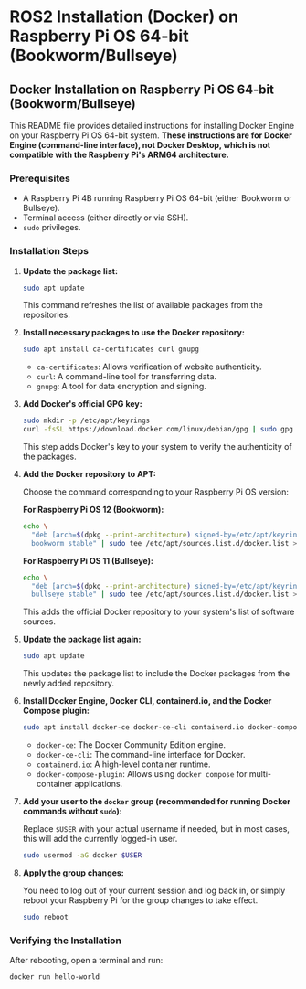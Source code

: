 # ROS2 Installation (Docker) on Raspberry Pi OS 64-bit (Bookworm/Bullseye)

## Docker Installation on Raspberry Pi OS 64-bit (Bookworm/Bullseye)

This README file provides detailed instructions for installing Docker Engine on your Raspberry Pi OS 64-bit system. **These instructions are for Docker Engine (command-line interface), not Docker Desktop, which is not compatible with the Raspberry Pi's ARM64 architecture.**

### Prerequisites

* A Raspberry Pi 4B running Raspberry Pi OS 64-bit (either Bookworm or Bullseye).
* Terminal access (either directly or via SSH).
* `sudo` privileges.

### Installation Steps

1.  **Update the package list:**

    ```bash
    sudo apt update
    ```

    This command refreshes the list of available packages from the repositories.

2.  **Install necessary packages to use the Docker repository:**

    ```bash
    sudo apt install ca-certificates curl gnupg
    ```

    * `ca-certificates`: Allows verification of website authenticity.
    * `curl`: A command-line tool for transferring data.
    * `gnupg`: A tool for data encryption and signing.

3.  **Add Docker's official GPG key:**

    ```bash
    sudo mkdir -p /etc/apt/keyrings
    curl -fsSL https://download.docker.com/linux/debian/gpg | sudo gpg --dearmor -o /etc/apt/keyrings/docker.gpg
    ```

    This step adds Docker's key to your system to verify the authenticity of the packages.

4.  **Add the Docker repository to APT:**

    Choose the command corresponding to your Raspberry Pi OS version:

    **For Raspberry Pi OS 12 (Bookworm):**

    ```bash
    echo \
      "deb [arch=$(dpkg --print-architecture) signed-by=/etc/apt/keyrings/docker.gpg] https://download.docker.com/linux/debian \
      bookworm stable" | sudo tee /etc/apt/sources.list.d/docker.list > /dev/null
    ```

    **For Raspberry Pi OS 11 (Bullseye):**

    ```bash
    echo \
      "deb [arch=$(dpkg --print-architecture) signed-by=/etc/apt/keyrings/docker.gpg] [https://download.docker.com/linux/debian](https://download.docker.com/linux/debian) \
      bullseye stable" | sudo tee /etc/apt/sources.list.d/docker.list > /dev/null
    ```

    This adds the official Docker repository to your system's list of software sources.

5.  **Update the package list again:**

    ```bash
    sudo apt update
    ```

    This updates the package list to include the Docker packages from the newly added repository.

6.  **Install Docker Engine, Docker CLI, containerd.io, and the Docker Compose plugin:**

    ```bash
    sudo apt install docker-ce docker-ce-cli containerd.io docker-compose-plugin
    ```

    * `docker-ce`: The Docker Community Edition engine.
    * `docker-ce-cli`: The command-line interface for Docker.
    * `containerd.io`: A high-level container runtime.
    * `docker-compose-plugin`: Allows using `docker compose` for multi-container applications.

7.  **Add your user to the `docker` group (recommended for running Docker commands without `sudo`):**

    Replace `$USER` with your actual username if needed, but in most cases, this will add the currently logged-in user.

    ```bash
    sudo usermod -aG docker $USER
    ```

8.  **Apply the group changes:**

    You need to log out of your current session and log back in, or simply reboot your Raspberry Pi for the group changes to take effect.

    ```bash
    sudo reboot
    ```

### Verifying the Installation

After rebooting, open a terminal and run:

```bash
docker run hello-world
